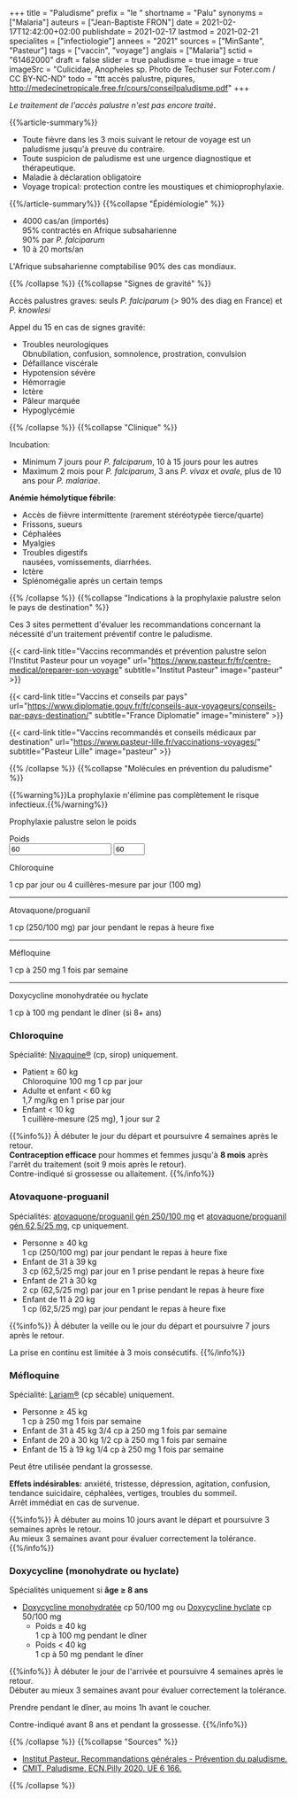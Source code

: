 +++
title = "Paludisme"
prefix = "le "
shortname = "Palu"
synonyms = ["Malaria"]
auteurs = ["Jean-Baptiste FRON"]
date = 2021-02-17T12:42:00+02:00
publishdate = 2021-02-17
lastmod = 2021-02-21
specialites = ["infectiologie"]
annees = "2021"
sources = ["MinSante", "Pasteur"]
tags = ["vaccin", "voyage"]
anglais = ["Malaria"]
sctid = "61462000"
draft = false
slider = true
paludisme = true
image = true
imageSrc = "Culicidae, Anopheles sp. Photo de Techuser sur Foter.com / CC BY-NC-ND"
todo = "ttt accès palustre, piqures, http://medecinetropicale.free.fr/cours/conseilpaludisme.pdf"
+++

*Le traitement de l'accès palustre n'est pas encore traité*.

{{%article-summary%}}

- Toute fièvre dans les 3 mois suivant le retour de voyage est un paludisme jusqu'à preuve du contraire.
- Toute suspicion de paludisme est une urgence diagnostique et thérapeutique.
- Maladie à déclaration obligatoire
- Voyage tropical: protection contre les moustiques et chimioprophylaxie.

{{%/article-summary%}}
{{%collapse "Épidémiologie" %}}

- 4000 cas/an (importés)  
95% contractés en Afrique subsaharienne  
90% par *P. falciparum*
- 10 à 20 morts/an

L'Afrique subsaharienne comptabilise 90% des cas mondiaux.

{{% /collapse %}}
{{%collapse "Signes de gravité" %}}

Accès palustres graves: seuls *P. falciparum* (> 90% des diag en France) et *P. knowlesi*

Appel du 15 en cas de signes gravité:

- Troubles neurologiques  
Obnubilation, confusion, somnolence, prostration, convulsion
- Défaillance viscérale
- Hypotension sévère
- Hémorragie
- Ictère
- Pâleur marquée
- Hypoglycémie

{{% /collapse %}}
{{%collapse "Clinique" %}}

Incubation:

- Minimum 7 jours pour *P. falciparum*, 10 à 15 jours pour les autres
- Maximum 2 mois pour *P. falciparum*, 3 ans *P. vivax* et *ovale*, plus de 10 ans pour *P. malariae*.

**Anémie hémolytique fébrile**:

- Accès de fièvre intermittente (rarement stéréotypée tierce/quarte)
- Frissons, sueurs
- Céphalées
- Myalgies
- Troubles digestifs  
nausées, vomissements, diarrhées.
- Ictère
- Splénomégalie après un certain temps

{{% /collapse %}}
{{%collapse "Indications à la prophylaxie palustre selon le pays de destination" %}}

Ces 3 sites permettent d'évaluer les recommandations concernant la nécessité d'un traitement préventif contre le paludisme.

<div class="d-flex flex-wrap">

{{< card-link title="Vaccins recommandés et prévention palustre selon l'Institut Pasteur pour un voyage" url="https://www.pasteur.fr/fr/centre-medical/preparer-son-voyage" subtitle="Institut Pasteur" image="pasteur" >}}

{{< card-link title="Vaccins et conseils par pays" url="https://www.diplomatie.gouv.fr/fr/conseils-aux-voyageurs/conseils-par-pays-destination/" subtitle="France Diplomatie" image="ministere" >}}

{{< card-link title="Vaccins recommandés et conseils médicaux par destination" url="https://www.pasteur-lille.fr/vaccinations-voyages/" subtitle="Pasteur Lille" image="pasteur" >}}

</div>

{{% /collapse %}}
{{%collapse "Molécules en prévention du paludisme" %}}

{{%warning%}}La prophylaxie n'élimine pas complètement le risque infectieux.{{%/warning%}}

<div class="card card-body">
  <p class="card-title">Prophylaxie palustre selon le poids</p>
  <div class="form-group">
    <label for="weight">Poids</label>
    <div class="d-flex align-items-center">
      <input type="text" value="60" id="weight" oninput="weightInput.value = this.value">
      <input type="number" class="form-alternative ml-3" id="weightInput" value="60" min="5" max="60">
    </div>
  </div>
  <p class="card-text mb-1">Chloroquine</p>
  <p id="nivaquine">1 cp par jour ou 4 cuillères-mesure par jour (100 mg)</p>
  <hr>
  <p class="card-text mb-1">Atovaquone/proguanil</p>
  <p id="atovaquone">1 cp (250/100 mg) par jour pendant le repas à heure fixe</p>
  <hr>
  <p class="card-text mb-1">Méfloquine</p>
  <p id="mefloquine">1 cp à 250 mg 1 fois par semaine</p>
  <hr>
  <p class="card-text mb-1">Doxycycline monohydratée ou hyclate</p>
  <p id="doxycycline">1 cp à 100 mg pendant le dîner <span class="text-muted">(si 8+ ans)</span></p>
</div>

### Chloroquine

Spécialité: [Nivaquine®](http://base-donnees-publique.medicaments.gouv.fr/affichageDoc.php?specid=65130778&typedoc=R) (cp, sirop) uniquement.

- Patient ≥ 60 kg  
Chloroquine 100 mg 1 cp par jour
- Adulte et enfant < 60 kg  
1,7 mg/kg en 1 prise par jour
- Enfant < 10 kg  
1 cuillère-mesure (25 mg), 1 jour sur 2

{{%info%}}
À débuter le jour du départ et poursuivre 4 semaines après le retour.  
**Contraception efficace** pour hommes et femmes jusqu'à **8 mois** après l'arrêt du traitement (soit 9 mois après le retour).  
Contre-indiqué si grossesse ou allaitement.
{{%/info%}}

### Atovaquone-proguanil

Spécialités: [atovaquone/proguanil gén 250/100 mg](http://base-donnees-publique.medicaments.gouv.fr/affichageDoc.php?specid=66395950&typedoc=R) et [atovaquone/proguanil gén 62,5/25 mg](http://base-donnees-publique.medicaments.gouv.fr/affichageDoc.php?specid=68303281&typedoc=R), cp uniquement.

- Personne ≥ 40 kg  
1 cp (250/100 mg) par jour pendant le repas à heure fixe
- Enfant de 31 à 39 kg  
3 cp (62,5/25 mg) par jour en 1 prise pendant le repas à heure fixe
- Enfant de 21 à 30 kg  
2 cp (62,5/25 mg) par jour en 1 prise pendant le repas à heure fixe
- Enfant de 11 à 20 kg  
1 cp (62,5/25 mg) par jour pendant le repas à heure fixe

{{%info%}}
À débuter la veille ou le jour du départ et poursuivre 7 jours après le retour.

La prise en continu est limitée à 3 mois consécutifs.
{{%/info%}}

### Méfloquine

Spécialité: [Lariam®](http://base-donnees-publique.medicaments.gouv.fr/affichageDoc.php?specid=65999556&typedoc=R) (cp sécable) uniquement.

- Personne ≥ 45 kg  
1 cp à 250 mg 1 fois par semaine
- Enfant de 31 à 45 kg
3/4 cp à 250 mg 1 fois par semaine
- Enfant de 20 à 30 kg
1/2 cp à 250 mg 1 fois par semaine
- Enfant de 15 à 19 kg
1/4 cp à 250 mg 1 fois par semaine

Peut être utilisée pendant la grossesse.

**Effets indésirables:** anxiété, tristesse, dépression, agitation, confusion, tendance suicidaire, céphalées, vertiges, troubles du sommeil.  
Arrêt immédiat en cas de survenue.

{{%info%}}
À débuter au moins 10 jours avant le départ et poursuivre 3 semaines après le retour.  
Au mieux 3 semaines avant pour évaluer correctement la tolérance.  
{{%/info%}}

### Doxycycline (monohydrate ou hyclate)

Spécialités uniquement si **âge ≥ 8 ans**

- [Doxycycline monohydratée](http://base-donnees-publique.medicaments.gouv.fr/affichageDoc.php?specid=63307856&typedoc=R) cp 50/100 mg ou [Doxycycline hyclate](http://base-donnees-publique.medicaments.gouv.fr/affichageDoc.php?specid=67061569&typedoc=R) cp 50/100 mg
  - Poids ≥ 40 kg  
  1 cp à 100 mg pendant le dîner
  - Poids < 40 kg  
  1 cp à 50 mg pendant le dîner

{{%info%}}
À débuter le jour de l'arrivée et poursuivre 4 semaines après le retour.  
Débuter au mieux 3 semaines avant pour évaluer correctement la tolérance.

Prendre pendant le dîner, au moins 1h avant le coucher.

Contre-indiqué avant 8 ans et pendant la grossesse.
{{%/info%}}

{{% /collapse %}}
{{%collapse "Sources" %}}

- [Institut Pasteur. Recommandations générales - Prévention du paludisme.](https://www.pasteur.fr/fr/centre-medical/vaccination/recommandations-generales#prvention-du-paludisme)
- [CMIT. Paludisme. ECN.Pilly 2020. UE 6 166.](https://www.infectiologie.com/UserFiles/File/formation/ecn-pilly-2020/ecn-2020-ue6-166-nb.pdf)

{{% /collapse %}}
